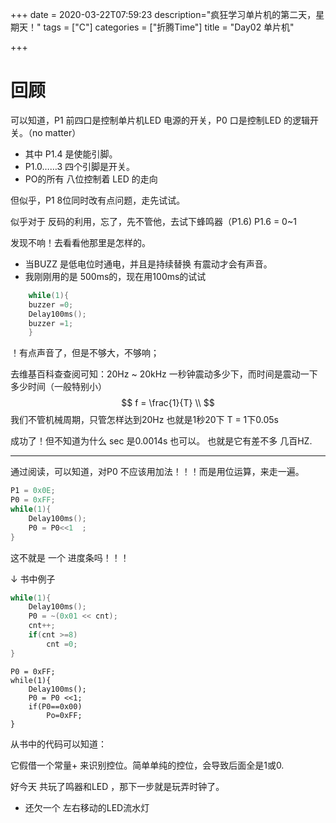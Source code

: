 +++
date = 2020-03-22T07:59:23
description="疯狂学习单片机的第二天，星期天！"
tags = ["C"]
categories = ["折腾Time"]
title = "Day02 单片机"

+++

# 回顾

可以知道，P1 前四口是控制单片机LED 电源的开关，P0 口是控制LED 的逻辑开关。（no matter）

- 其中 P1.4 是使能引脚。
- P1.0……3 四个引脚是开关。
- PO的所有 八位控制着 LED 的走向

但似乎，P1 8位同时改有点问题，走先试试。

似乎对于 反码的利用，忘了，先不管他，去试下蜂鸣器（P1.6) P1.6 = 0~1

发现不响！去看看他那里是怎样的。

- 当BUZZ 是低电位时通电，并且是持续替换 有震动才会有声音。
- 我刚刚用的是 500ms的，现在用100ms的试试

```c
	while(1){
	buzzer =0;
	Delay100ms();
	buzzer =1;
	}
```



！有点声音了，但是不够大，不够响；

去维基百科查查阅可知：20Hz ~ 20kHz  一秒钟震动多少下，而时间是震动一下多少时间（一般特别小）
$$
f = \frac{1}{T} \\
$$
我们不管机械周期，只管怎样达到20Hz 也就是1秒20下 T = 1下0.05s

成功了！但不知道为什么 sec 是0.0014s 也可以。 也就是它有差不多 几百HZ.

---

通过阅读，可以知道，对P0 不应该用加法！！！而是用位运算，来走一遍。

```c
P1 = 0x0E;
P0 = 0xFF;
while(1){
    Delay100ms();
    P0 = P0<<1  ;
}
```

这不就是 一个 进度条吗！！！

↓ 书中例子

```c
while(1){
    Delay100ms();
    P0 = ~(0x01 << cnt);
    cnt++;
    if(cnt >=8)
        cnt =0;
}
```

```
P0 = 0xFF;
while(1){
	Delay100ms();
	P0 = P0 <<1;
	if(P0==0x00)
		Po=0xFF;
}
```



从书中的代码可以知道：

它假借一个常量+ 来识别控位。简单单纯的控位，会导致后面全是1或0.

好今天 共玩了鸣器和LED ，那下一步就是玩弄时钟了。

- 还欠一个 左右移动的LED流水灯